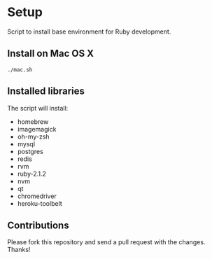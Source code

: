 # Setup

Script to install base environment for Ruby development.

## Install on Mac OS X

```
./mac.sh
```

## Installed libraries

The script will install:

* homebrew
* imagemagick
* oh-my-zsh
* mysql
* postgres
* redis
* rvm
* ruby-2.1.2
* nvm
* qt
* chromedriver
* heroku-toolbelt

## Contributions

Please fork this repository and send a pull request with the changes. Thanks!
